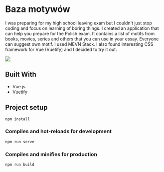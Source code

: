 # Baza motywów

I was preparing for my high school leaving exam but I couldn't just stop coding and focus on learning of boring things. I created an application that can help you prepare for the Polish exam. It contains a list of motifs from books, movies, series and others that you can use in your essay. Everyone can suggest own motif. I used MEVN Stack. I also found interesting CSS framework for Vue (Vuetify) and I decided to try it out.

![](https://grzegorzbabiarz.com/img/bazamotywow.jpg)

## Built With

* Vue.js
* Vuetify

## Project setup
```
npm install
```

### Compiles and hot-reloads for development
```
npm run serve
```

### Compiles and minifies for production
```
npm run build
```
